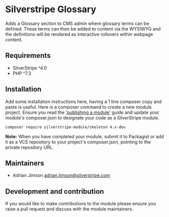 # Silverstripe Glossary

Adds a Glossary section to CMS admin where glossary terms can be defined. These terms can then be added to content via
the WYSIWYG and the definitions will be rendered as interactive rollovers within webpage content.

## Requirements

* SilverStripe ^4.0
* PHP ^7.3

## Installation
Add some installation instructions here, having a 1 line composer copy and paste is useful.
Here is a composer command to create a new module project. Ensure you read the
['publishing a module'](https://docs.silverstripe.org/en/developer_guides/extending/how_tos/publish_a_module/) guide
and update your module's composer.json to designate your code as a SilverStripe module.

```
composer require silverstripe-module/skeleton 4.x-dev
```

**Note:** When you have completed your module, submit it to Packagist or add it as a VCS repository to your
project's composer.json, pointing to the private repository URL.

## Maintainers
 * Adrian Jimson <adrian.jimson@silverstripe.com>

## Development and contribution
If you would like to make contributions to the module please ensure you raise a pull request and discuss with the module maintainers.
